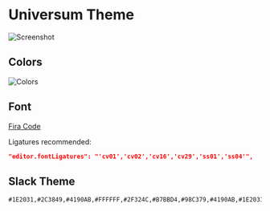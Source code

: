 # Universum Theme


![Screenshot](https://raw.githubusercontent.com/dbeff/vscode-theme-universum/main/resources/screenshot.png)


## Colors

![Colors](https://raw.githubusercontent.com/dbeff/vscode-theme-universum/main/resources/colors.png)

## Font

[Fira Code](https://github.com/tonsky/FiraCode)

Ligatures recommended:

```JSON
"editor.fontLigatures": "'cv01','cv02','cv16','cv29','ss01','ss04'",
```


## Slack Theme

```
#1E2031,#2C3849,#4190AB,#FFFFFF,#2F324C,#B7BBD4,#98C379,#4190AB,#1E2031,#B7BBD4
```
